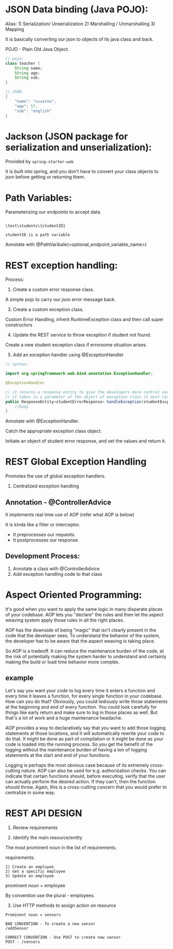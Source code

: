 # JSON Data binding (Java POJO):

Alias:
    1) Serialization/ Unserialization
    2) Marshalling / Unmarshalling 
    3) Mapping

It is basically converting our json to objects of its java class and back. 

POJO - Plain Old Java Object.

```java
// pojo:
class teacher {
    String name;
    String age;
    String sub;
}

// JSON
{
    "name": "suvarna",
    "age": 57,
    "sub": "english"
}
```

# Jackson (JSON package for serialization and unserialization):

Provided by `spring-starter-web`

It is built into spring, and you don't have to convert your class objects to json before getting or returning them.

# Path Variables:

Parameterizing our endpoints to accept data.

```aidl

\test\students\{studentID}

studentID is a path variable

```

Annotate with @PathVaribale(<optional_endpoint_variable_name>) 

# REST exception handling:

Process:
1) Create a custom error response class.

A simple pojo to carry our json error message back.

3) Create a custom exception class.

Custom Error Handling, inherit RuntimeException class and then call super constructors

4) Update the REST service to throw exception if student not found.

Create a new student exception class if errorsome situation arises. 

5) Add an exception handler using @ExceptionHandler

```java
// syntax:

import org.springframework.web.bind.annotation.ExceptionHandler;

@ExceptionHandler

// it returns a response entity to give the developers more control over how exactly the error response must be like.
// it takes in a parameter of the object of exception class it must catch.
public ResponseEntity<studentErrorResponse> handleException(studentExcpetion exc) {
    //body
}

```

Annotate with @ExceptionHandler.

Catch the appropriate exception class object.

Initiate an object of student error response, and set the values and return it.

# REST Global Exception Handling

Promotes the use of global exception handlers.

1) Centralized exception handling

## Annotation - @ControllerAdvice 

It implements real time use of AOP (refer what AOP is below)

It is kinda like a filter or interceptor.

- It preprocesses our requests.
- It postprocesses our response.

## Development Process:
1) Annotate a class with @ControllerAdvice
2) Add exception handling code to that class

# Aspect Oriented Programming:

It's good when you want to apply the same logic in many disparate places of your codebase. AOP lets you "declare" the rules and then let the aspect weaving system apply those rules in all the right places.

AOP has the downside of being "magic" that isn't clearly present in the code that the developer sees. To understand the behavior of the system, the developer has to be aware that the aspect weaving is taking place.

So AOP is a tradeoff. It can reduce the maintenance burden of the code, at the risk of potentially making the system harder to understand and certainly making the build or load time behavior more complex.

## example

Let's say you want your code to log every time it enters a function and every time it leaves a function, for every single function in your codebase. How can you do that? Obviously, you could tediously write those statements at the beginning and end of every function. You could look carefully for things like early return and make sure to log in those places as well. But that's a lot of work and a huge maintenance headache.

AOP provides a way to declaratively say that you want to add those logging statements at those locations, and it will automatically rewrite your code to do that. It might be done as part of compilation or it might be done as your code is loaded into the running process. So you get the benefit of the logging without the maintenance burden of having a ton of logging statements at the start and end of your functions.

Logging is perhaps the most obvious case because of its extremely cross-cutting nature. AOP can also be used for e.g. authorization checks. You can indicate that certain functions should, before executing, verify that the user can actually perform the desired action. If they can't, then the function should throw. Again, this is a cross-cutting concern that you would prefer to centralize in some way.

# REST API DESIGN

1) Review requirements

2) Identify the main resource/entity

The most prominent noun in the list of requirements. 

requirements:
```aidl
1) Create an employee
2) Get a specific employee
3) Update an employee
```

prominent noun = employee

By convention use the plural - employees.

3) Use HTTP methods to assign action on resource

```aidl
Prominent noun = sensors

BAD CONVENTION - To create a new sensor
/addSensor

CORRECT CONVENTION - Use POST to create new sensor
POST - /sensors
```